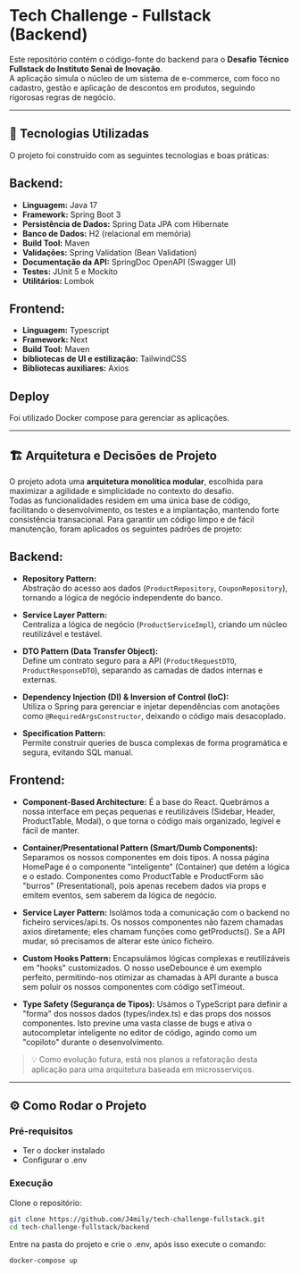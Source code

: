 # Tech Challenge - Fullstack (Backend)

Este repositório contém o código-fonte do backend para o **Desafio Técnico Fullstack do Instituto Senai de Inovação**.  
A aplicação simula o núcleo de um sistema de e-commerce, com foco no cadastro, gestão e aplicação de descontos em produtos, seguindo rigorosas regras de negócio.

---

## 🚀 Tecnologias Utilizadas

O projeto foi construído com as seguintes tecnologias e boas práticas:

## Backend:

- **Linguagem:** Java 17  
- **Framework:** Spring Boot 3  
- **Persistência de Dados:** Spring Data JPA com Hibernate  
- **Banco de Dados:** H2 (relacional em memória)  
- **Build Tool:** Maven  
- **Validações:** Spring Validation (Bean Validation)  
- **Documentação da API:** SpringDoc OpenAPI (Swagger UI)  
- **Testes:** JUnit 5 e Mockito  
- **Utilitários:** Lombok

## Frontend:
- **Linguagem:** Typescript  
- **Framework:** Next  
- **Build Tool:** Maven  
- **bibliotecas de UI e estilização:** TailwindCSS
- **Bibliotecas auxiliares:** Axios

## Deploy
Foi utilizado Docker compose para gerenciar as aplicações. 

---

## 🏗️ Arquitetura e Decisões de Projeto

O projeto adota uma **arquitetura monolítica modular**, escolhida para maximizar a agilidade e simplicidade no contexto do desafio.  
Todas as funcionalidades residem em uma única base de código, facilitando o desenvolvimento, os testes e a implantação, mantendo forte consistência transacional.
Para garantir um código limpo e de fácil manutenção, foram aplicados os seguintes padrões de projeto:

## Backend: 

- **Repository Pattern:**  
  Abstração do acesso aos dados (`ProductRepository`, `CouponRepository`), tornando a lógica de negócio independente do banco.

- **Service Layer Pattern:**  
  Centraliza a lógica de negócio (`ProductServiceImpl`), criando um núcleo reutilizável e testável.

- **DTO Pattern (Data Transfer Object):**  
  Define um contrato seguro para a API (`ProductRequestDTO`, `ProductResponseDTO`), separando as camadas de dados internas e externas.

- **Dependency Injection (DI) & Inversion of Control (IoC):**  
  Utiliza o Spring para gerenciar e injetar dependências com anotações como `@RequiredArgsConstructor`, deixando o código mais desacoplado.

- **Specification Pattern:**  
  Permite construir queries de busca complexas de forma programática e segura, evitando SQL manual.


## Frontend: 
- **Component-Based Architecture:**
É a base do React. Quebrámos a nossa interface em peças pequenas e reutilizáveis (Sidebar, Header, ProductTable, Modal), o que torna o código mais organizado, legível e fácil de manter.

- **Container/Presentational Pattern (Smart/Dumb Components):**
Separamos os nossos componentes em dois tipos. A nossa página HomePage é o componente "inteligente" (Container) que detém a lógica e o estado. Componentes como ProductTable e ProductForm são "burros" (Presentational), pois apenas recebem dados via props e emitem eventos, sem saberem da lógica de negócio.

- **Service Layer Pattern:**
Isolámos toda a comunicação com o backend no ficheiro services/api.ts. Os nossos componentes não fazem chamadas axios diretamente; eles chamam funções como getProducts(). Se a API mudar, só precisamos de alterar este único ficheiro.

- **Custom Hooks Pattern:**
Encapsulámos lógicas complexas e reutilizáveis em "hooks" customizados. O nosso useDebounce é um exemplo perfeito, permitindo-nos otimizar as chamadas à API durante a busca sem poluir os nossos componentes com código setTimeout.

- **Type Safety (Segurança de Tipos):**
Usámos o TypeScript para definir a "forma" dos nossos dados (types/index.ts) e das props dos nossos componentes. Isto previne uma vasta classe de bugs e ativa o autocompletar inteligente no editor de código, agindo como um "copiloto" durante o desenvolvimento.

> 💡 Como evolução futura, está nos planos a refatoração desta aplicação para uma arquitetura baseada em microsserviços.

---

## ⚙️ Como Rodar o Projeto

### Pré-requisitos

- Ter o docker instalado
- Configurar o .env

### Execução

Clone o repositório:

```bash
git clone https://github.com/J4mily/tech-challenge-fullstack.git
cd tech-challenge-fullstack/backend
```
Entre na pasta do projeto e crie o .env, após isso execute o comando:

```bash
docker-compose up
```

